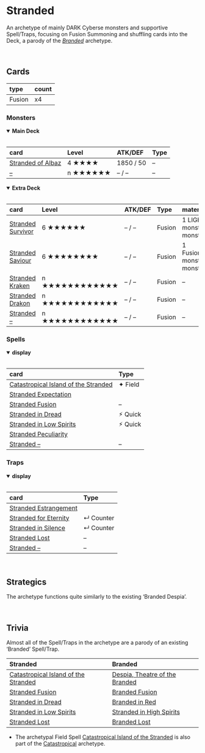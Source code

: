 # Stranded

An archetype of mainly DARK Cyberse monsters and supportive Spell/Traps, focusing on Fusion Summoning and shuffling cards into the Deck, a parody of the [*Branded*](https://yugipedia.com/wiki/Branded) archetype.


<br>


## Cards

| type | count |
| :--- | :---- |
| Fusion | x4 |

### Monsters

<details open>
  <summary> <b> Main Deck </b> </summary> <br>

| card | Level | ATK/DEF | Type |
| :--- | :---- | :------ | :--- |
| [Stranded of Albaz](../cards/monsters/standard/Stranded%20of%20Albaz.md) | 4 ★★★★ | 1850 / 50 | – |
| [–](../cards/monsters/standard/–.md) | n ★★★★★★ | – / – | – |

</details>

<details open>
  <summary> <b> Extra Deck </b> </summary> <br>

| card | Level | ATK/DEF | Type | material |
| :--- | :---- | :------ | :--- | :------- |
| [Stranded Survivor](../cards/monsters/fusion/–.md) | 6 ★★★★★★ | – / – | Fusion | 1 LIGHT or DARK monster + 1 ‘Stranded’ monster |
| [Stranded Saviour](../cards/monsters/fusion/–.md) | 6 ★★★★★★★★ | – / – | Fusion | 1 Fusion/Synchro/Xyz/Link monster + 1 ‘Stranded’ monster |
| [Stranded Kraken](../cards/monsters/fusion/–.md) | n ★★★★★★★★★★★★ | – / – | Fusion | – |
| [Stranded Drakon](../cards/monsters/fusion/–.md) | n ★★★★★★★★★★★★ | – / – | Fusion | – |
| [Stranded –](../cards/monsters/fusion/–.md) | n ★★★★★★★★★★★★ | – / – | Fusion | – |

</details>

### Spells

<details open>
  <summary> <b> display </b> </summary> <br>

| card | Type |
| :--- | :--- |
| [Catastropical Island of the Stranded](../cards/spells/–/–.md) | ✦ Field |
| [Stranded Expectation](../cards/spells/–/–.md) | |
| [Stranded Fusion](../cards/spells/–/–.md) | – |
| [Stranded in Dread](../cards/spells/–/–.md) | ⚡︎ Quick |
| [Stranded in Low Spirits](../cards/spells/–/–.md) | ⚡︎ Quick |
| [Stranded Peculiarity](../cards/spells/–/–.md) | |
| [Stranded –](../cards/spells/–/–.md) | – |

</details>

### Traps

<details open>
  <summary> <b> display </b> </summary> <br>

| card | Type |
| :--- | :--- |
| [Stranded Estrangement](../cards/traps/–/–.md) | |
| [Stranded for Eternity](../cards/traps/–/–.md) | ↵ Counter |
| [Stranded in Silence](../cards/traps/–/–.md) | ↵ Counter |
| [Stranded Lost](../cards/traps/–/–.md) | – |
| [Stranded –](../cards/traps/–/–.md) | – |

</details>


<br>


## Strategics

The archetype functions quite similarly to the existing ‘Branded Despia’.


<br>


## Trivia

Almost all of the Spell/Traps in the archetype are a parody of an existing ‘Branded’ Spell/Trap.

| Stranded | Branded |
| :------- | :------ |
| [Catastropical Island of the Stranded](#Spells) | [Despia, Theatre of the Branded](https://yugipedia.com/wiki/Despia,_Theater_of_the_Branded) |
| [Stranded Fusion](#Spells) | [Branded Fusion](https://yugipedia.com/wiki/Branded_Fusion) |
| [Stranded in Dread](#Spells) | [Branded in Red](https://yugipedia.com/wiki/Branded_in_Red) |
| [Stranded in Low Spirits](#Spells) | [Stranded in High Spirits](https://yugipedia.com/wiki/Branded_in_High_Spirits) |
| [Stranded Lost](#Traps) | [Branded Lost](https://yugipedia.com/wiki/Branded_Lost) |

- The archetypal Field Spell [Catastropical Island of the Stranded](#Spells) is also part of the [Catastropical](Catastropical.md) archetype.
